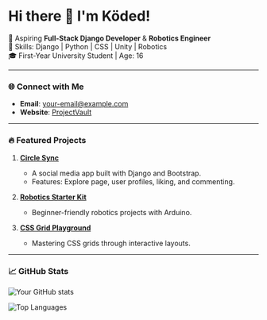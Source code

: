 # Hi there 👋 I'm Köded!

🚀 Aspiring **Full-Stack Django Developer** & **Robotics Engineer**  
🌟 Skills: Django | Python | CSS | Unity | Robotics  
🎓 First-Year University Student | Age: 16  

---

### 🌐 Connect with Me
- **Email**: [your-email@example.com](mailto:your-email@example.com)
- **Website**: [ProjectVault](#)

---

### 🔥 Featured Projects
1. **[Circle Sync](https://github.com/your-username/circle-sync)**
   - A social media app built with Django and Bootstrap.
   - Features: Explore page, user profiles, liking, and commenting.

2. **[Robotics Starter Kit](https://github.com/your-username/robotics-starter-kit)**
   - Beginner-friendly robotics projects with Arduino.

3. **[CSS Grid Playground](https://github.com/your-username/css-grid-playground)**
   - Mastering CSS grids through interactive layouts.

---

### 📈 GitHub Stats
![Your GitHub stats](https://github-readme-stats.vercel.app/api?username=your-username&show_icons=true&theme=radical)

![Top Languages](https://github-readme-stats.vercel.app/api/top-langs/?username=your-username&layout=compact)
